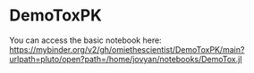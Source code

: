 # DemoToxPK
You can access the basic notebook here:
https://mybinder.org/v2/gh/omiethescientist/DemoToxPK/main?urlpath=pluto/open?path=/home/jovyan/notebooks/DemoTox.jl
